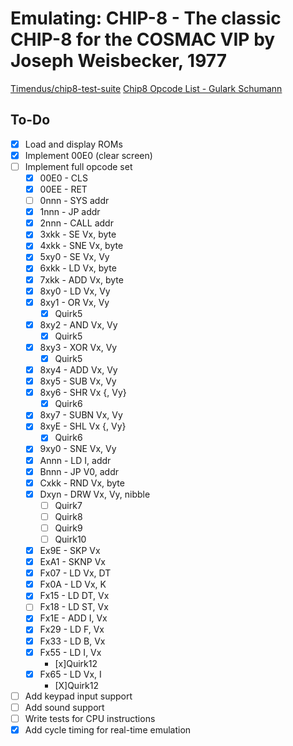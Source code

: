 # Emulating: CHIP-8 - The classic CHIP-8 for the COSMAC VIP by Joseph Weisbecker, 1977
[Timendus/chip8-test-suite](https://github.com/Timendus/chip8-test-suite)
[Chip8 Opcode List - Gulark Schumann](https://chip8.gulrak.net/#quirk5)

## To-Do

- [x] Load and display ROMs
- [x] Implement 00E0 (clear screen)
- [ ] Implement full opcode set
    - [x] 00E0 - CLS
    - [x] 00EE - RET
    - [ ] 0nnn - SYS addr
    - [x] 1nnn - JP addr
    - [x] 2nnn - CALL addr
    - [x] 3xkk - SE Vx, byte
    - [x] 4xkk - SNE Vx, byte
    - [x] 5xy0 - SE Vx, Vy
    - [x] 6xkk - LD Vx, byte
    - [x] 7xkk - ADD Vx, byte
    - [x] 8xy0 - LD Vx, Vy
    - [x] 8xy1 - OR Vx, Vy 
        - [X] Quirk5
    - [x] 8xy2 - AND Vx, Vy 
        - [X] Quirk5
    - [x] 8xy3 - XOR Vx, Vy 
        - [X] Quirk5
    - [x] 8xy4 - ADD Vx, Vy
    - [x] 8xy5 - SUB Vx, Vy
    - [x] 8xy6 - SHR Vx {, Vy} 
        - [X] Quirk6
    - [x] 8xy7 - SUBN Vx, Vy
    - [x] 8xyE - SHL Vx {, Vy} 
        - [X] Quirk6
    - [X] 9xy0 - SNE Vx, Vy
    - [x] Annn - LD I, addr
    - [X] Bnnn - JP V0, addr
    - [X] Cxkk - RND Vx, byte
    - [x] Dxyn - DRW Vx, Vy, nibble 
        - [ ] Quirk7
        - [ ] Quirk8 
        - [ ] Quirk9 
        - [ ] Quirk10
    - [x] Ex9E - SKP Vx
    - [x] ExA1 - SKNP Vx
    - [X] Fx07 - LD Vx, DT
    - [x] Fx0A - LD Vx, K
    - [X] Fx15 - LD DT, Vx
    - [ ] Fx18 - LD ST, Vx
    - [X] Fx1E - ADD I, Vx
    - [X] Fx29 - LD F, Vx
    - [X] Fx33 - LD B, Vx
    - [X] Fx55 - LD I, Vx 
        - [x]Quirk12
    - [X] Fx65 - LD Vx, I 
        - [X]Quirk12
- [ ] Add keypad input support
- [ ] Add sound support
- [ ] Write tests for CPU instructions
- [X] Add cycle timing for real-time emulation
